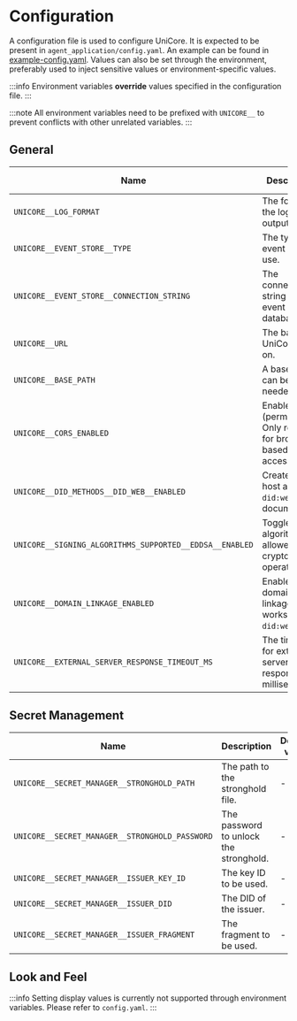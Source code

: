 # Configuration

A configuration file is used to configure UniCore. It is expected to be present in `agent_application/config.yaml`. An example can be found in [example-config.yaml](example-config.yaml). Values can also be set through the environment, preferably used to inject sensitive values or environment-specific values.

:::info
Environment variables **override** values specified in the configuration file.
:::

:::note
All environment variables need to be prefixed with `UNICORE__` to prevent conflicts with other unrelated variables.
:::

## General

| Name                                                    | Description                                                       | Default value | Accepted values                          |
| ------------------------------------------------------- | ----------------------------------------------------------------- | ------------- | ---------------------------------------- |
| `UNICORE__LOG_FORMAT`                                   | The format of the log output.                                     | `json`        | `json`, `text`                           |
| `UNICORE__EVENT_STORE__TYPE`                            | The type of event store to use.                                   | -             | `in_memory`, `postgres`                  |
| `UNICORE__EVENT_STORE__CONNECTION_STRING`               | The connection string for the event store database.               | -             | `postgresql://<user>:<pass>@<host>/<db>` |
| `UNICORE__URL`                                          | The base URL UniCore runs on.                                     | -             | `https://my-domain.example.org`          |
| `UNICORE__BASE_PATH`                                    | A base path can be set if needed.                                 | -             | string                                   |
| `UNICORE__CORS_ENABLED`                                 | Enable CORS (permissive). Only required for browser-based access. | `false`       | boolean                                  |
| `UNICORE__DID_METHODS__DID_WEB__ENABLED`                | Create and host a `did:web` DID document.                         | `false`       | boolean                                  |
| `UNICORE__SIGNING_ALGORITHMS_SUPPORTED__EDDSA__ENABLED` | Toggles the algorithm allowed for cryptographic operations.       | `true`        | boolean                                  |
| `UNICORE__DOMAIN_LINKAGE_ENABLED`                       | Enable domain linkage (only works with `did:web`).                | -             | boolean                                  |
| `UNICORE__EXTERNAL_SERVER_RESPONSE_TIMEOUT_MS`          | The timeout for external server responses (in milliseconds).      | `1000`        | integer                                  |

<!-- TODO: How to document all other DID methods? -->
<!-- TODO: VP_FORMATS -->
<!-- TODO: EVENT_PUBLISHERS: even configured through env vars? -->

## Secret Management

| Name                                           | Description                            | Default value | Accepted values               |
| ---------------------------------------------- | -------------------------------------- | ------------- | ----------------------------- |
| `UNICORE__SECRET_MANAGER__STRONGHOLD_PATH`     | The path to the stronghold file.       | -             | `/var/lib/unicore/stronghold` |
| `UNICORE__SECRET_MANAGER__STRONGHOLD_PASSWORD` | The password to unlock the stronghold. | -             | -                             |
| `UNICORE__SECRET_MANAGER__ISSUER_KEY_ID`       | The key ID to be used.                 | -             | -                             |
| `UNICORE__SECRET_MANAGER__ISSUER_DID`          | The DID of the issuer.                 | -             | -                             |
| `UNICORE__SECRET_MANAGER__ISSUER_FRAGMENT`     | The fragment to be used.               | -             | -                             |

## Look and Feel

:::info
Setting display values is currently not supported through environment variables. Please refer to `config.yaml`.
:::

<!-- TODO: DISPLAY_0_NAME: even configured through env vars? -->
